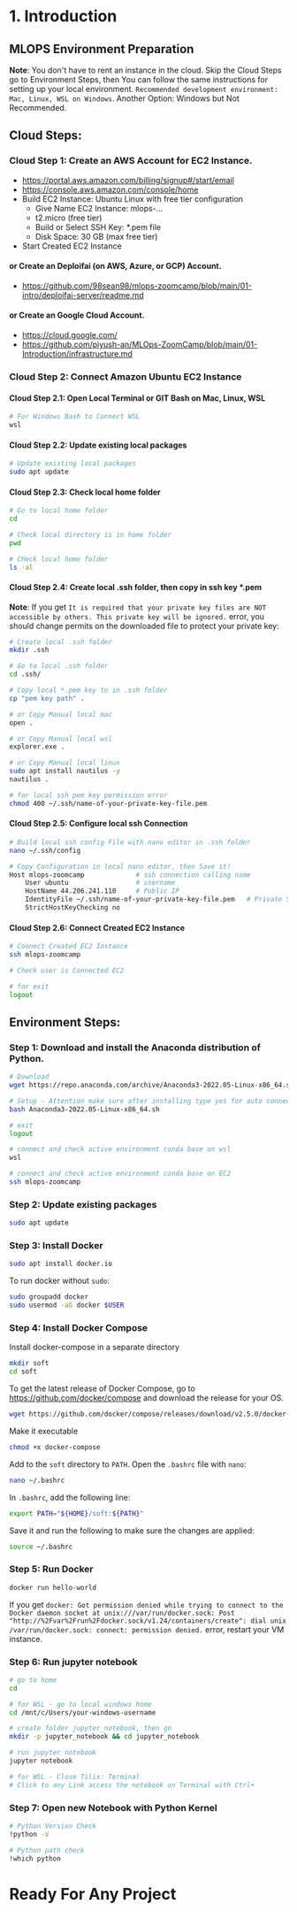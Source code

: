 # 1. Introduction


## MLOPS Environment Preparation

**Note**: You don't have to rent an instance in the cloud. Skip the Cloud Steps go to Environment Steps, then You can follow the same instructions 
for setting up your local environment. `Recommended development environment: Mac, Linux, WSL on Windows`. Another Option: Windows but Not Recommended.


## Cloud Steps:

### Cloud Step 1: Create an AWS Account for EC2 Instance.
- https://portal.aws.amazon.com/billing/signup#/start/email
- https://console.aws.amazon.com/console/home
- Build EC2 Instance: Ubuntu Linux with free tier configuration
	- Give Name EC2 Instance: mlops-... 
	- t2.micro (free tier)
	- Build or Select SSH Key: *.pem file 
	- Disk Space: 30 GB (max free tier)
- Start Created EC2 Instance

#### or Create an Deploifai (on AWS, Azure, or GCP) Account.
- https://github.com/98sean98/mlops-zoomcamp/blob/main/01-intro/deploifai-server/readme.md

#### or Create an Google Cloud Account.
- https://cloud.google.com/
- https://github.com/piyush-an/MLOps-ZoomCamp/blob/main/01-Introduction/infrastructure.md


### Cloud Step 2: Connect Amazon Ubuntu EC2 Instance

#### Cloud Step 2.1: Open Local Terminal or GIT Bash on Mac, Linux, WSL

```sh
# For Windows Bash to Connect WSL
wsl
```

#### Cloud Step 2.2: Update existing local packages 

```sh
# Update existing local packages
sudo apt update
```

#### Cloud Step 2.3: Check local home folder

```sh
# Go to local home folder
cd

# Check local directory is in home folder
pwd

# Check local home folder
ls -al
```

#### Cloud Step 2.4: Create local .ssh folder, then copy in ssh key *.pem
**Note**: If you get `It is required that your private key files are NOT accessible by others. This private key will be ignored.` error, you should change permits on the downloaded file to protect your private key:

```sh
# Create local .ssh folder
mkdir .ssh

# Go to local .ssh folder
cd .ssh/

# Copy local *.pem key to in .ssh folder
cp "pem key path" .

# or Copy Manual local mac
open .

# or Copy Manual local wsl
explorer.exe .

# or Copy Manual local linux
sudo apt install nautilus -y
nautilus .

# for local ssh pem key permission error
chmod 400 ~/.ssh/name-of-your-private-key-file.pem
```

#### Cloud Step 2.5: Configure local ssh Connection

```sh
# Build local ssh config File with nano editor in .ssh folder
nano ~/.ssh/config

# Copy Configuration in local nano editor, then Save it! 
Host mlops-zoomcamp             # ssh connection calling name
    User ubuntu                 # username
    HostName 44.206.241.110     # Public IP
    IdentityFile ~/.ssh/name-of-your-private-key-file.pem   # Private SSH key file path
    StrictHostKeyChecking no
```
  
#### Cloud Step 2.6: Connect Created EC2 Instance

```sh  
# Connect Created EC2 Instance
ssh mlops-zoomcamp

# Check user is Connected EC2

# for exit
logout
```

## Environment Steps:   

### Step 1: Download and install the Anaconda distribution of Python.

```sh
# Download
wget https://repo.anaconda.com/archive/Anaconda3-2022.05-Linux-x86_64.sh

# Setup - Attention make sure after installing type yes for auto connect conda enviroment 
bash Anaconda3-2022.05-Linux-x86_64.sh

# exit
logout

# connect and check active environment conda base on wsl
wsl

# connect and check active environment conda base on EC2
ssh mlops-zoomcamp
```

### Step 2: Update existing packages

```sh
sudo apt update
```

### Step 3: Install Docker

```sh
sudo apt install docker.io
```

To run docker without `sudo`:

```sh
sudo groupadd docker
sudo usermod -aG docker $USER
```

### Step 4: Install Docker Compose

Install docker-compose in a separate directory

```sh
mkdir soft
cd soft
```

To get the latest release of Docker Compose, go to https://github.com/docker/compose and download the release for your OS.

```sh
wget https://github.com/docker/compose/releases/download/v2.5.0/docker-compose-linux-x86_64 -O docker-compose
```

Make it executable

```sh
chmod +x docker-compose
```

Add to the `soft` directory to `PATH`. Open the `.bashrc` file with `nano`:

```sh
nano ~/.bashrc
```

In `.bashrc`, add the following line:

```bash
export PATH="${HOME}/soft:${PATH}"
```

Save it and run the following to make sure the changes are applied:

```bash
source ~/.bashrc
```


### Step 5: Run Docker

```sh
docker run hello-world
```

If you get `docker: Got permission denied while trying to connect to the Docker daemon socket at unix:///var/run/docker.sock: Post "http://%2Fvar%2Frun%2Fdocker.sock/v1.24/containers/create": dial unix /var/run/docker.sock: connect: permission denied.` error, restart your VM instance. 



### Step 6: Run jupyter notebook

```sh
# go to home 
cd

# for WSL - go to local windows home
cd /mnt/c/Users/your-windows-username

# create folder jupyter_notebook, then go
mkdir -p jupyter_notebook && cd jupyter_notebook

# run jupyter notebook
jupyter notebook

# for WSL - Close Tilix: Terminal 
# Click to any Link access the notebook on Terminal with Ctrl+
```

### Step 7: Open new Notebook with Python Kernel

```sh
# Python Version Check
!python -V

# Python path check
!which python

```

# Ready For Any Project
